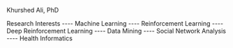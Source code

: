 Khurshed Ali, PhD

Research Interests 
---- Machine Learning 
---- Reinforcement Learning
---- Deep Reinforcement Learning 
---- Data Mining
---- Social Network Analysis
---- Health Informatics

<!---
khurshedmemon/khurshedmemon is a ✨ special ✨ repository because its `README.md` (this file) appears on your GitHub profile.
You can click the Preview link to take a look at your changes.
--->
